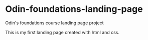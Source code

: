# Odin-foundations-landing-page
Odin's foundations course landing page project

This is my first landing page created with html and css.
